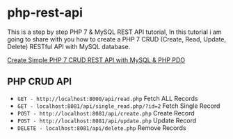 # php-rest-api
This is a step by step PHP 7 & MySQL REST API tutorial, In this tutorial i am going to share with you how to create a PHP 7 CRUD (Create, Read, Update, Delete) RESTful API with MySQL database.

[Create Simple PHP 7 CRUD REST API with MySQL & PHP PDO](https://www.positronx.io/create-simple-php-crud-rest-api-with-mysql-php-pdo/)

## PHP CRUD API
* `GET - http://localhost:8000/api/read.php` Fetch ALL Records
* `GET - localhost:8081/api/single_read.php/?id=2` Fetch Single Record
* `POST - http://localhost:8081/api/create.php` Create Record
* `POST - http://localhost:8081/api/update.php` Update Record
* `DELETE - localhost:8081/api/delete.php` Remove Records
